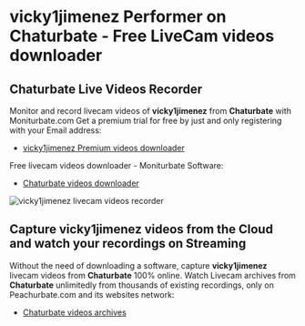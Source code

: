 # vicky1jimenez Performer on Chaturbate - Free LiveCam videos downloader

## Chaturbate Live Videos Recorder

Monitor and record livecam videos of **vicky1jimenez** from **Chaturbate** with Moniturbate.com
Get a premium trial for free by just and only registering with your Email address:
* [vicky1jimenez Premium videos downloader](https://moniturbate.com/request-demo-licence-key.html)

Free livecam videos downloader - Moniturbate Software:
* [Chaturbate videos downloader](https://moniturbate.com/moniturbate-download-software.html)

![vicky1jimenez livecam videos recorder](https://peachurnet.com/templates/moniturbate-software.png)


## Capture vicky1jimenez videos from the Cloud and watch your recordings on Streaming

Without the need of downloading a software, capture **vicky1jimenez** livecam videos from **Chaturbate** 100% online.
Watch Livecam archives from **Chaturbate** unlimitedly from thousands of existing recordings, only on Peachurbate.com and its websites network:
* [Chaturbate videos archives](https://peachurnet.com/)